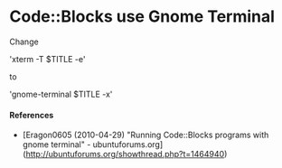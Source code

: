 Code::Blocks use Gnome Terminal
===============================

Change

'xterm -T $TITLE -e'

to

'gnome-terminal $TITLE -x'

#### References
- [Eragon0605 (2010-04-29) "Running Code::Blocks programs with gnome terminal" - ubuntuforums.org]
(http://ubuntuforums.org/showthread.php?t=1464940)
